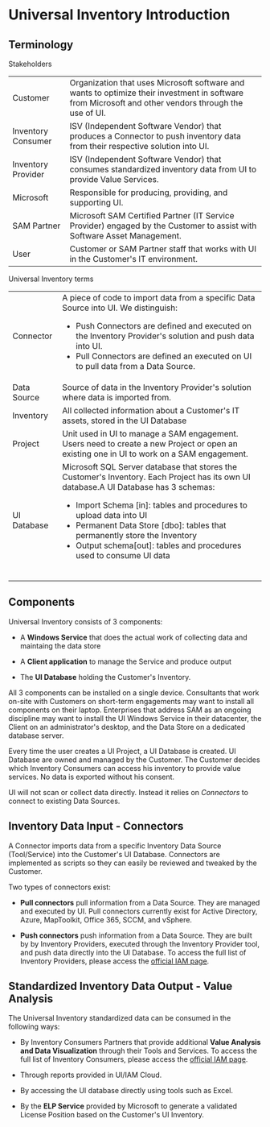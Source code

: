 # Universal Inventory Introduction

## Terminology

​​Stakeholders​

|                    |                                                                                                                                                      |
|--------------------|------------------------------------------------------------------------------------------------------------------------------------------------------|
| Customer​           | Organization that uses Microsoft software and wants to optimize their investment in software from Microsoft and other vendors through the use of UI. |
| Inventory Consumer​ | ​​​ISV (Independent Software Vendor) that produces a Connector to push inventory data from their respective solution into UI.                           |
| Inventory Provider​​​​​​ | ​​ISV (Independent Software Vendor) that consumes standardized inventory data from UI to provide Value Services.​​​​​​                                       |
| Microsoft​          | ​Responsible for producing, providing, and supporting UI.                                                                                             |
| ​SAM Partner        | ​Microsoft SAM Certified Partner (IT Service Provider) engaged by the Customer to assist with Software Asset Management.                              |
| ​User               | ​Customer or SAM Partner staff that works with UI in the Customer's IT environment.                                                                   |

Universal Inventory terms​​

|             |                                                                                                                                                                                                                                                                                                                                               |
|-------------|-----------------------------------------------------------------------------------------------------------------------------------------------------------------------------------------------------------------------------------------------------------------------------------------------------------------------------------------------|
| Connector​   | A piece of code to import data from a specific Data Source into UI. We distinguish: <ul><li>Push Connectors are defined and executed on the Inventory Provider's solution and push data into UI.</li><li>Pull Connectors are defined an executed on UI to pull data from a Data Source.​</li></ul>                                                                         |
| Data Source​ | Source of data in the Inventory Provider's solution where data is imported from.                                                                                                                                                                                                                                                              |
| Inventory​   | All collected information about a Customer's IT assets, stored in the UI Database                                                                                                                                                                                                                                                             |
| Project     | Unit used in UI to manage a SAM engagement. Users need to create a new Project or open an existing one in UI to work on a SAM engagement.                                                                                                                                                                                                     |
| UI Database | Microsoft SQL Server database that stores the Customer's Inventory. Each Project has its own UI database.A UI Database has 3 schemas:<ul><li>Import Schema [in]: tables and procedures to upload data into UI</li><li>Permanent Data Store [dbo]: tables that permanently store the Inventory</li><li>Output schema[out]: tables and procedures used to consume UI data</li></ul>​ |

## Components

Universal Inventory consists of 3 components:

- A **Windows Service** that does the actual work of collecting data and maintaing the data store

- A **Client application** to manage the Service and produce output

- The **UI Database** holding the Customer's Inventory.

All 3 components can be installed on a single device. Consultants that work on-site with Customers on short-term engagements may want to install all components on their laptop. Enterprises that address SAM as an ongoing discipline may want to install the UI Windows Service in their datacenter, the Client on an administrator's desktop, and the Data Store on a dedicated database server.

Every time the user creates a UI Project, a UI Database is created. UI Database are owned and managed by the Customer. The Customer decides which Inventory Consumers can access his inventory to provide value services. No data is exported without his consent.

UI will not scan or collect data directly. Instead it relies on *Connectors* to connect to existing Data Sources.

## Inventory Data Input - Connectors

A Connector imports data from a specific Inventory Data Source (Tool/Service) into the Customer's UI Database. Connectors are implemented as scripts so they can easily be reviewed and tweaked by the Customer.

Two types of connectors exist:

- **Pull connectors** pull information from a Data Source. They are managed and executed by UI. Pull connectors currently exist for Active Directory, Azure, MapToolkit, Office 365, SCCM, and vSphere.

- **Push connectors** push information from a Data Source. They are built by by Inventory Providers, executed through the Inventory Provider tool, and push data directly into the UI Database. To access the full list of Inventory Providers, please access the [official IAM page](https://aka.ms/samiam).


## Standardized Inventory Data Output - Value Analysis

The Universal Inventory standardized data can be consumed in the following ways:

- By Inventory Consumers Partners that provide additional **Value Analysis and Data Visualization** through their Tools and Services. To access the full list of Inventory Consumers, please access the [official IAM page](https://aka.ms/samiam).
 
- Through reports provided in UI/IAM Cloud.

- By accessing the UI database directly using tools such as Excel.

- By the **ELP Service** provided by Microsoft to generate a validated License Position based on the Customer's UI Inventory.
